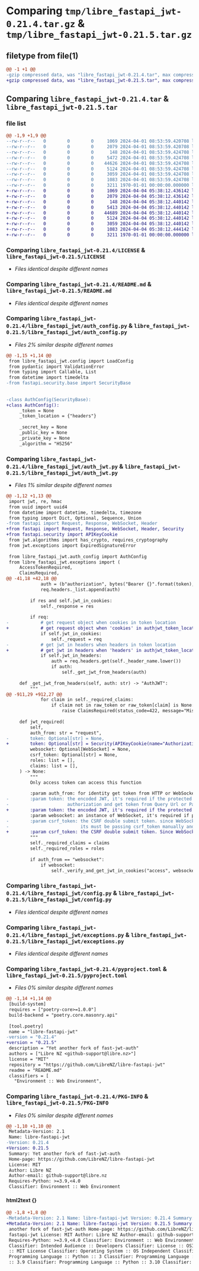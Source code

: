 # Comparing `tmp/libre_fastapi_jwt-0.21.4.tar.gz` & `tmp/libre_fastapi_jwt-0.21.5.tar.gz`

## filetype from file(1)

```diff
@@ -1 +1 @@
-gzip compressed data, was "libre_fastapi_jwt-0.21.4.tar", max compression
+gzip compressed data, was "libre_fastapi_jwt-0.21.5.tar", max compression
```

## Comparing `libre_fastapi_jwt-0.21.4.tar` & `libre_fastapi_jwt-0.21.5.tar`

### file list

```diff
@@ -1,9 +1,9 @@
--rw-r--r--   0        0        0     1069 2024-04-01 08:53:59.420708 libre_fastapi_jwt-0.21.4/LICENSE
--rw-r--r--   0        0        0     2079 2024-04-01 08:53:59.420708 libre_fastapi_jwt-0.21.4/README.md
--rw-r--r--   0        0        0      148 2024-04-01 08:53:59.424708 libre_fastapi_jwt-0.21.4/libre_fastapi_jwt/__init__.py
--rw-r--r--   0        0        0     5472 2024-04-01 08:53:59.424708 libre_fastapi_jwt-0.21.4/libre_fastapi_jwt/auth_config.py
--rw-r--r--   0        0        0    44626 2024-04-01 08:53:59.424708 libre_fastapi_jwt-0.21.4/libre_fastapi_jwt/auth_jwt.py
--rw-r--r--   0        0        0     5124 2024-04-01 08:53:59.424708 libre_fastapi_jwt-0.21.4/libre_fastapi_jwt/config.py
--rw-r--r--   0        0        0     3059 2024-04-01 08:53:59.424708 libre_fastapi_jwt-0.21.4/libre_fastapi_jwt/exceptions.py
--rw-r--r--   0        0        0     1083 2024-04-01 08:53:59.424708 libre_fastapi_jwt-0.21.4/pyproject.toml
--rw-r--r--   0        0        0     3211 1970-01-01 00:00:00.000000 libre_fastapi_jwt-0.21.4/PKG-INFO
+-rw-r--r--   0        0        0     1069 2024-04-04 05:38:12.436142 libre_fastapi_jwt-0.21.5/LICENSE
+-rw-r--r--   0        0        0     2079 2024-04-04 05:38:12.436142 libre_fastapi_jwt-0.21.5/README.md
+-rw-r--r--   0        0        0      148 2024-04-04 05:38:12.440142 libre_fastapi_jwt-0.21.5/libre_fastapi_jwt/__init__.py
+-rw-r--r--   0        0        0     5413 2024-04-04 05:38:12.440142 libre_fastapi_jwt-0.21.5/libre_fastapi_jwt/auth_config.py
+-rw-r--r--   0        0        0    44689 2024-04-04 05:38:12.440142 libre_fastapi_jwt-0.21.5/libre_fastapi_jwt/auth_jwt.py
+-rw-r--r--   0        0        0     5124 2024-04-04 05:38:12.440142 libre_fastapi_jwt-0.21.5/libre_fastapi_jwt/config.py
+-rw-r--r--   0        0        0     3059 2024-04-04 05:38:12.440142 libre_fastapi_jwt-0.21.5/libre_fastapi_jwt/exceptions.py
+-rw-r--r--   0        0        0     1083 2024-04-04 05:38:12.444142 libre_fastapi_jwt-0.21.5/pyproject.toml
+-rw-r--r--   0        0        0     3211 1970-01-01 00:00:00.000000 libre_fastapi_jwt-0.21.5/PKG-INFO
```

### Comparing `libre_fastapi_jwt-0.21.4/LICENSE` & `libre_fastapi_jwt-0.21.5/LICENSE`

 * *Files identical despite different names*

### Comparing `libre_fastapi_jwt-0.21.4/README.md` & `libre_fastapi_jwt-0.21.5/README.md`

 * *Files identical despite different names*

### Comparing `libre_fastapi_jwt-0.21.4/libre_fastapi_jwt/auth_config.py` & `libre_fastapi_jwt-0.21.5/libre_fastapi_jwt/auth_config.py`

 * *Files 2% similar despite different names*

```diff
@@ -1,15 +1,14 @@
 from libre_fastapi_jwt.config import LoadConfig
 from pydantic import ValidationError
 from typing import Callable, List
 from datetime import timedelta
-from fastapi.security.base import SecurityBase
 
 
-class AuthConfig(SecurityBase):
+class AuthConfig():
     _token = None
     _token_location = {"headers"}
 
     _secret_key = None
     _public_key = None
     _private_key = None
     _algorithm = "HS256"
```

### Comparing `libre_fastapi_jwt-0.21.4/libre_fastapi_jwt/auth_jwt.py` & `libre_fastapi_jwt-0.21.5/libre_fastapi_jwt/auth_jwt.py`

 * *Files 1% similar despite different names*

```diff
@@ -1,12 +1,13 @@
 import jwt, re, hmac
 from uuid import uuid4
 from datetime import datetime, timedelta, timezone
 from typing import Dict, Optional, Sequence, Union
-from fastapi import Request, Response, WebSocket, Header
+from fastapi import Request, Response, WebSocket, Header, Security
+from fastapi.security import APIKeyCookie
 from jwt.algorithms import has_crypto, requires_cryptography
 from jwt.exceptions import ExpiredSignatureError
 
 from libre_fastapi_jwt.auth_config import AuthConfig
 from libre_fastapi_jwt.exceptions import (
     AccessTokenRequired,
     ClaimsRequired,
@@ -41,18 +42,18 @@
             auth = (b"authorization", bytes("Bearer {}".format(token), "UTF-8"))
             req.headers._list.append(auth)
 
         if res and self.jwt_in_cookies:
             self._response = res
 
         if req:
-            # get request object when cookies in token location
+            # get request object when 'cookies' in authjwt_token_location
             if self.jwt_in_cookies:
                 self._request = req
-            # get jwt in headers when headers in token location
+            # get jwt in headers when 'headers' in authjwt_token_location
             if self.jwt_in_headers:
                 auth = req.headers.get(self._header_name.lower())
                 if auth:
                     self._get_jwt_from_headers(auth)
 
     def _get_jwt_from_headers(self, auth: str) -> "AuthJWT":
         """
@@ -911,29 +912,27 @@
             for claim in self._required_claims:
                 if claim not in raw_token or raw_token[claim] is None:
                     raise ClaimsRequired(status_code=422, message="Missing claim: team")
 
     def jwt_required(
         self,
         auth_from: str = "request",
-        token: Optional[str] = None,
+        token: Optional[str] = Security(APIKeyCookie(name="Authorization", auto_error=False)),
         websocket: Optional[WebSocket] = None,
         csrf_token: Optional[str] = None,
         roles: list = [],
         claims: list = [],
     ) -> None:
         """
         Only access token can access this function
 
         :param auth_from: for identity get token from HTTP or WebSocket
-        :param token: the encoded JWT, it's required if the protected endpoint use WebSocket to
-                      authorization and get token from Query Url or Path
+        :param token: the encoded JWT, it's required if the protected endpoint use WebSocket to authorize and get token from Query Url or Path
         :param websocket: an instance of WebSocket, it's required if protected endpoint use a cookie to authorization
-        :param csrf_token: the CSRF double submit token. since WebSocket cannot add specifying additional headers
-                           its must be passing csrf_token manually and can achieve by Query Url or Path
+        :param csrf_token: the CSRF double submit token. Since WebSocket cannot add specific additional headers, it must pass csrf_token manually to achieve a Query Url or Path
         """
         self._required_claims = claims
         self._required_roles = roles
 
         if auth_from == "websocket":
             if websocket:
                 self._verify_and_get_jwt_in_cookies("access", websocket, csrf_token)
```

### Comparing `libre_fastapi_jwt-0.21.4/libre_fastapi_jwt/config.py` & `libre_fastapi_jwt-0.21.5/libre_fastapi_jwt/config.py`

 * *Files identical despite different names*

### Comparing `libre_fastapi_jwt-0.21.4/libre_fastapi_jwt/exceptions.py` & `libre_fastapi_jwt-0.21.5/libre_fastapi_jwt/exceptions.py`

 * *Files identical despite different names*

### Comparing `libre_fastapi_jwt-0.21.4/pyproject.toml` & `libre_fastapi_jwt-0.21.5/pyproject.toml`

 * *Files 0% similar despite different names*

```diff
@@ -1,14 +1,14 @@
 [build-system]
 requires = ["poetry-core>=1.0.0"]
 build-backend = "poetry.core.masonry.api"
 
 [tool.poetry]
 name = "libre-fastapi-jwt"
-version = "0.21.4"
+version = "0.21.5"
 description = "Yet another fork of fast-jwt-auth"
 authors = ["Libre NZ <github-support@libre.nz>"]
 license = "MIT"
 repository = "https://github.com/LibreNZ/libre-fastapi-jwt"
 readme = "README.md"
 classifiers = [
   "Environment :: Web Environment",
```

### Comparing `libre_fastapi_jwt-0.21.4/PKG-INFO` & `libre_fastapi_jwt-0.21.5/PKG-INFO`

 * *Files 0% similar despite different names*

```diff
@@ -1,10 +1,10 @@
 Metadata-Version: 2.1
 Name: libre-fastapi-jwt
-Version: 0.21.4
+Version: 0.21.5
 Summary: Yet another fork of fast-jwt-auth
 Home-page: https://github.com/LibreNZ/libre-fastapi-jwt
 License: MIT
 Author: Libre NZ
 Author-email: github-support@libre.nz
 Requires-Python: >=3.9,<4.0
 Classifier: Environment :: Web Environment
```

#### html2text {}

```diff
@@ -1,8 +1,8 @@
-Metadata-Version: 2.1 Name: libre-fastapi-jwt Version: 0.21.4 Summary: Yet
+Metadata-Version: 2.1 Name: libre-fastapi-jwt Version: 0.21.5 Summary: Yet
 another fork of fast-jwt-auth Home-page: https://github.com/LibreNZ/libre-
 fastapi-jwt License: MIT Author: Libre NZ Author-email: github-support@libre.nz
 Requires-Python: >=3.9,<4.0 Classifier: Environment :: Web Environment
 Classifier: Intended Audience :: Developers Classifier: License :: OSI Approved
 :: MIT License Classifier: Operating System :: OS Independent Classifier:
 Programming Language :: Python :: 3 Classifier: Programming Language :: Python
 :: 3.9 Classifier: Programming Language :: Python :: 3.10 Classifier:
```

